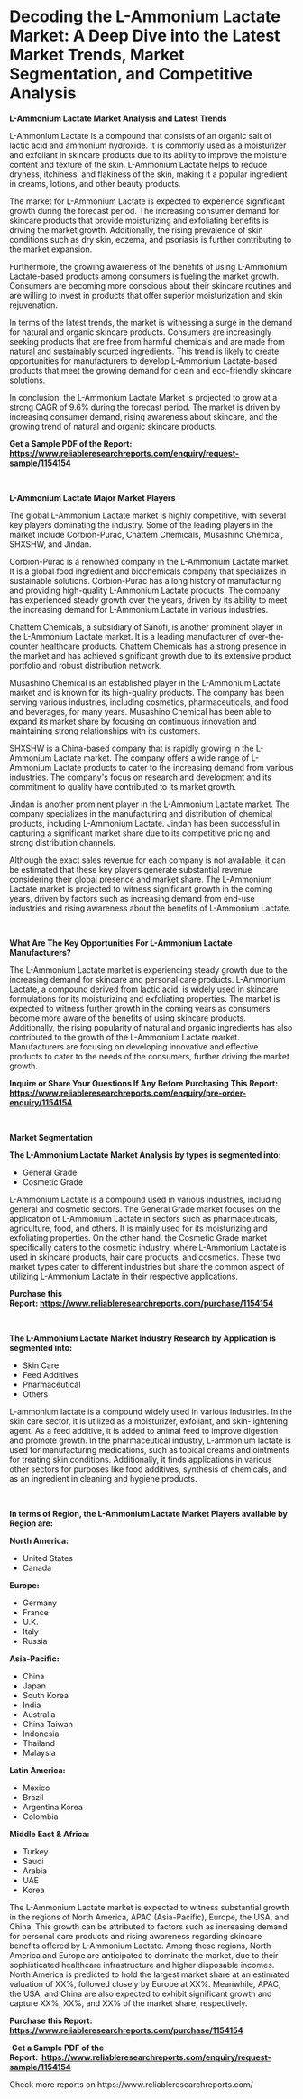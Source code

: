 <p><h1>Decoding the L-Ammonium Lactate Market: A Deep Dive into the Latest Market Trends, Market Segmentation, and Competitive Analysis</h1></p><p><strong>L-Ammonium Lactate Market Analysis and Latest Trends</strong></p>
<p><p>L-Ammonium Lactate is a compound that consists of an organic salt of lactic acid and ammonium hydroxide. It is commonly used as a moisturizer and exfoliant in skincare products due to its ability to improve the moisture content and texture of the skin. L-Ammonium Lactate helps to reduce dryness, itchiness, and flakiness of the skin, making it a popular ingredient in creams, lotions, and other beauty products.</p><p>The market for L-Ammonium Lactate is expected to experience significant growth during the forecast period. The increasing consumer demand for skincare products that provide moisturizing and exfoliating benefits is driving the market growth. Additionally, the rising prevalence of skin conditions such as dry skin, eczema, and psoriasis is further contributing to the market expansion.</p><p>Furthermore, the growing awareness of the benefits of using L-Ammonium Lactate-based products among consumers is fueling the market growth. Consumers are becoming more conscious about their skincare routines and are willing to invest in products that offer superior moisturization and skin rejuvenation.</p><p>In terms of the latest trends, the market is witnessing a surge in the demand for natural and organic skincare products. Consumers are increasingly seeking products that are free from harmful chemicals and are made from natural and sustainably sourced ingredients. This trend is likely to create opportunities for manufacturers to develop L-Ammonium Lactate-based products that meet the growing demand for clean and eco-friendly skincare solutions.</p><p>In conclusion, the L-Ammonium Lactate Market is projected to grow at a strong CAGR of 9.6% during the forecast period. The market is driven by increasing consumer demand, rising awareness about skincare, and the growing trend of natural and organic skincare products.</p></p>
<p><strong>Get a Sample PDF of the Report:&nbsp; <a href="https://www.reliableresearchreports.com/enquiry/request-sample/1154154">https://www.reliableresearchreports.com/enquiry/request-sample/1154154</a></strong></p>
<p>&nbsp;</p>
<p><strong>L-Ammonium Lactate Major Market Players</strong></p>
<p><p>The global L-Ammonium Lactate market is highly competitive, with several key players dominating the industry. Some of the leading players in the market include Corbion-Purac, Chattem Chemicals, Musashino Chemical, SHXSHW, and Jindan.</p><p>Corbion-Purac is a renowned company in the L-Ammonium Lactate market. It is a global food ingredient and biochemicals company that specializes in sustainable solutions. Corbion-Purac has a long history of manufacturing and providing high-quality L-Ammonium Lactate products. The company has experienced steady growth over the years, driven by its ability to meet the increasing demand for L-Ammonium Lactate in various industries.</p><p>Chattem Chemicals, a subsidiary of Sanofi, is another prominent player in the L-Ammonium Lactate market. It is a leading manufacturer of over-the-counter healthcare products. Chattem Chemicals has a strong presence in the market and has achieved significant growth due to its extensive product portfolio and robust distribution network.</p><p>Musashino Chemical is an established player in the L-Ammonium Lactate market and is known for its high-quality products. The company has been serving various industries, including cosmetics, pharmaceuticals, and food and beverages, for many years. Musashino Chemical has been able to expand its market share by focusing on continuous innovation and maintaining strong relationships with its customers.</p><p>SHXSHW is a China-based company that is rapidly growing in the L-Ammonium Lactate market. The company offers a wide range of L-Ammonium Lactate products to cater to the increasing demand from various industries. The company's focus on research and development and its commitment to quality have contributed to its market growth.</p><p>Jindan is another prominent player in the L-Ammonium Lactate market. The company specializes in the manufacturing and distribution of chemical products, including L-Ammonium Lactate. Jindan has been successful in capturing a significant market share due to its competitive pricing and strong distribution channels.</p><p>Although the exact sales revenue for each company is not available, it can be estimated that these key players generate substantial revenue considering their global presence and market share. The L-Ammonium Lactate market is projected to witness significant growth in the coming years, driven by factors such as increasing demand from end-use industries and rising awareness about the benefits of L-Ammonium Lactate.</p></p>
<p>&nbsp;</p>
<p><strong>What Are The Key Opportunities For L-Ammonium Lactate Manufacturers?</strong></p>
<p><p>The L-Ammonium Lactate market is experiencing steady growth due to the increasing demand for skincare and personal care products. L-Ammonium Lactate, a compound derived from lactic acid, is widely used in skincare formulations for its moisturizing and exfoliating properties. The market is expected to witness further growth in the coming years as consumers become more aware of the benefits of using skincare products. Additionally, the rising popularity of natural and organic ingredients has also contributed to the growth of the L-Ammonium Lactate market. Manufacturers are focusing on developing innovative and effective products to cater to the needs of the consumers, further driving the market growth.</p></p>
<p><strong>Inquire or Share Your Questions If Any Before Purchasing This Report: <a href="https://www.reliableresearchreports.com/enquiry/pre-order-enquiry/1154154">https://www.reliableresearchreports.com/enquiry/pre-order-enquiry/1154154</a></strong></p>
<p>&nbsp;</p>
<p><strong>Market Segmentation</strong></p>
<p><strong>The L-Ammonium Lactate Market Analysis by types is segmented into:</strong></p>
<p><ul><li>General Grade</li><li>Cosmetic Grade</li></ul></p>
<p><p>L-Ammonium Lactate is a compound used in various industries, including general and cosmetic sectors. The General Grade market focuses on the application of L-Ammonium Lactate in sectors such as pharmaceuticals, agriculture, food, and others. It is mainly used for its moisturizing and exfoliating properties. On the other hand, the Cosmetic Grade market specifically caters to the cosmetic industry, where L-Ammonium Lactate is used in skincare products, hair care products, and cosmetics. These two market types cater to different industries but share the common aspect of utilizing L-Ammonium Lactate in their respective applications.</p></p>
<p><strong>Purchase this Report:&nbsp;<a href="https://www.reliableresearchreports.com/purchase/1154154">https://www.reliableresearchreports.com/purchase/1154154</a></strong></p>
<p>&nbsp;</p>
<p><strong>The L-Ammonium Lactate Market Industry Research by Application is segmented into:</strong></p>
<p><ul><li>Skin Care</li><li>Feed Additives</li><li>Pharmaceutical</li><li>Others</li></ul></p>
<p><p>L-ammonium lactate is a compound widely used in various industries. In the skin care sector, it is utilized as a moisturizer, exfoliant, and skin-lightening agent. As a feed additive, it is added to animal feed to improve digestion and promote growth. In the pharmaceutical industry, L-ammonium lactate is used for manufacturing medications, such as topical creams and ointments for treating skin conditions. Additionally, it finds applications in various other sectors for purposes like food additives, synthesis of chemicals, and as an ingredient in cleaning and hygiene products.</p></p>
<p>&nbsp;</p>
<p><strong>In terms of Region, the L-Ammonium Lactate Market Players available by Region are:</strong></p>
<p>
    <p> <strong> North America: </strong>
        <ul>
            <li>United States</li>
            <li>Canada</li>
        </ul>
        </p> 
    <p> <strong> Europe: </strong>
        <ul>
            <li>Germany</li>
            <li>France</li>
            <li>U.K.</li>
            <li>Italy</li>
            <li>Russia</li>
        </ul>
        </p> 
    <p> <strong> Asia-Pacific: </strong>
        <ul>
            <li>China</li>
            <li>Japan</li>
            <li>South Korea</li>
            <li>India</li>
            <li>Australia</li>
            <li>China Taiwan</li>
            <li>Indonesia</li>
            <li>Thailand</li>
            <li>Malaysia</li>
        </ul>
        </p> 
    <p> <strong> Latin America: </strong>
        <ul>
            <li>Mexico</li>
            <li>Brazil</li>
            <li>Argentina Korea</li>
            <li>Colombia</li>
        </ul>
        </p> 
    <p> <strong> Middle East & Africa: </strong>
        <ul>
            <li>Turkey</li>
            <li>Saudi</li>
            <li>Arabia</li>
            <li>UAE</li>
            <li>Korea</li>
        </ul>
    </p>
    </p>
<p><p>The L-Ammonium Lactate market is expected to witness substantial growth in the regions of North America, APAC (Asia-Pacific), Europe, the USA, and China. This growth can be attributed to factors such as increasing demand for personal care products and rising awareness regarding skincare benefits offered by L-Ammonium Lactate. Among these regions, North America and Europe are anticipated to dominate the market, due to their sophisticated healthcare infrastructure and higher disposable incomes. North America is predicted to hold the largest market share at an estimated valuation of XX%, followed closely by Europe at XX%. Meanwhile, APAC, the USA, and China are also expected to exhibit significant growth and capture XX%, XX%, and XX% of the market share, respectively.</p></p>
<p><strong>Purchase this Report: <a href="https://www.reliableresearchreports.com/purchase/1154154">https://www.reliableresearchreports.com/purchase/1154154</a></strong></p>
<p>&nbsp;<strong>Get a Sample PDF of the Report:&nbsp;&nbsp;<a href="https://www.reliableresearchreports.com/enquiry/request-sample/1154154">https://www.reliableresearchreports.com/enquiry/request-sample/1154154</a></strong></p>
<p><strong></strong></p>
<p>Check more reports on https://www.reliableresearchreports.com/</p>